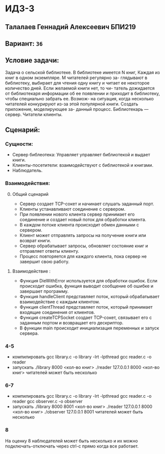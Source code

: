 # ИДЗ-3

## Талалаев Геннадий Алексеевич БПИ219

## Вариант: `36`

## Условие задачи:

Задача о сельской библиотеке. В библиотеке имеется N книг, Каждая из книг в одном экземпляре. M читателей регулярно за- глядывают в библиотеку, выбирает для чтения одну книгу и читает ее некоторое количество дней. Если желаемой книги нет, то чи- татель дожидается от библиотекаря информации об ее появлении и приходит в библиотеку, чтобы специально забрать ее. Возмож- на ситуация, когда несколько читателей конкурируют из-за этой популярной книги. Создать приложение, моделирующее за- данный процесс. Библиотекарь — сервер. Читатели клиенты.

## Сценарий:

### Сущности:

- Сервер библеотека: Управляет управляет библиотекой и выдает книги.
- Клиенты-посетители: взаимодействуют с библиотекой и книгами.
- Наблюдатель.

### Взаимодействия:
0. Общий сценарий
    - Сервер создает TCP-сокет и начинает слушать заданный порт.
    - Клиенты устанавливают соединение с сервером.
    - При появлении нового клиента сервер принимает его соединение и создает новый поток для обработки клиента.
    - В каждом потоке клиента происходит обмен данными с сервером.
    - Клиент может отправлять запросы на получение книги или возврат книги.
    - Сервер обрабатывает запросы, обновляет состояние книг и отправляет ответы клиенту.
    - Процесс повторяется для каждого клиента, пока сервер не завершит свою работу.

1. Взаимодействие :
    - Функция DieWithError используется для обработки ошибок. Если происходит ошибка, функция выводит сообщение об ошибке и завершает программу.
    - Функция handleClient представляет поток, который обрабатывает взаимодействие с каждым клиентом.
    - Функция clientThread представляет поток, который принимает входящие соединения от клиентов.
    - Функция createTCPSocket создает TCP-сокет, связывает его с заданным портом и возвращает его дескриптор. 
    - В функции main происходит инициализация переменных и запуск сервера. 

### 4-5
- компилировать 
    gcc library.c -o library -lrt -lpthread
    gcc reader.c -o reader
- запускать
    ./library 8000 <кол-во книг>
    ./reader 127.0.0.1 8000 <кол-во книг>
    читателей может быть несколько

### 6-7
- компилировать
    gcc library.c -o library -lrt -lpthread
    gcc reader.c -o reader
    gcc observer.c -o observer
- запускать
    ./library 8000 8001 <кол-во книг>
    ./reader 127.0.0.1 8000 <кол-во книг>
    ./observer 127.0.0.1 8001
    читателей может быть несколько


### 8
На оценку 8 наблюдателей может быть несколько и их можно подключать-отключать через ctrl-c прямо когда все работает.

